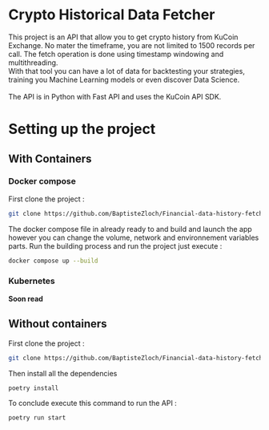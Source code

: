# Crypto Historical Data Fetcher
This project is an API that allow you to get crypto history from KuCoin Exchange. No mater the timeframe, you are not limited to 1500 records per call. The fetch operation is done using timestamp windowing and multithreading. <br>
With that tool you can have a lot of data for backtesting your strategies, training you Machine Learning models or even discover Data Science.<br><br>
The API is in Python with Fast API and uses the KuCoin API SDK.

# Setting up the project
## With Containers
### Docker compose 
First clone the project :
```bash
git clone https://github.com/BaptisteZloch/Financial-data-history-fetcher-API.git
```
The docker compose file in already ready to and build and launch the app however you can change the volume, network and environnement variables parts.
Run the building process and run the project just execute :
```bash
docker compose up --build
```
### Kubernetes
**Soon read**

## Without containers
First clone the project :
```bash
git clone https://github.com/BaptisteZloch/Financial-data-history-fetcher-API.git
```
Then install all the dependencies 
```bash
poetry install
```
To conclude execute this command to run the API :
```bash
poetry run start
```